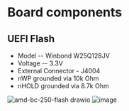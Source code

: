 # Board components

## UEFI Flash

* Model -- Winbond W25Q128JV
* Voltage -- 3.3V
* External Connector - J4004
* nWP grounded via 10k Ohm
* nHOLD grounded via 8.7k Ohm
  
![amd-bc-250-flash drawio](https://github.com/user-attachments/assets/88c02d1d-e93d-4c7e-be18-e6faf6f3a927)
![image](https://github.com/user-attachments/assets/bb435976-7fa2-40f2-b6cc-d562351beabc)

